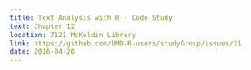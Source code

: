 ```yaml
---
title: Text Analysis with R - Code Study
text: Chapter 12
location: 7121 McKeldin Library 
link: https://github.com/UMD-R-users/studyGroup/issues/31
date: 2016-04-26
---
```

